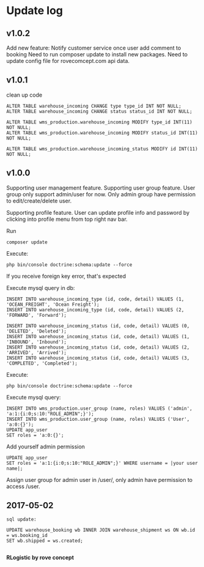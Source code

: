 Update log
=
v1.0.2
-
Add new feature: Notify customer service once user add comment to booking
Need to run composer update to install new packages.
Need to update config file for rovecomcept.com api data.

v1.0.1
-
clean up code

```
ALTER TABLE warehouse_incoming CHANGE type type_id INT NOT NULL;
ALTER TABLE warehouse_incoming CHANGE status status_id INT NOT NULL;

ALTER TABLE wms_production.warehouse_incoming MODIFY type_id INT(11) NOT NULL;
ALTER TABLE wms_production.warehouse_incoming MODIFY status_id INT(11) NOT NULL;

ALTER TABLE wms_production.warehouse_incoming_status MODIFY id INT(11) NOT NULL;

```

v1.0.0
-
Supporting user management feature.
Supporting user group feature.
User group only support admin/user for now. Only admin group have permission to edit/create/delete user.

Supporting profile feature.
User can update profile info and password by clicking into profile menu from top right nav bar.


Run
````
composer update
````

Execute:

````
php bin/console doctrine:schema:update --force
````
If you receive foreign key error, that's expected

Execute mysql query in db:
````
INSERT INTO warehouse_incoming_type (id, code, detail) VALUES (1, 'OCEAN_FREIGHT', 'Ocean Freight');
INSERT INTO warehouse_incoming_type (id, code, detail) VALUES (2, 'FORWARD', 'Forward');

INSERT INTO warehouse_incoming_status (id, code, detail) VALUES (0, 'DELETED', 'Deleted');
INSERT INTO warehouse_incoming_status (id, code, detail) VALUES (1, 'INBOUND', 'Inbound');
INSERT INTO warehouse_incoming_status (id, code, detail) VALUES (2, 'ARRIVED', 'Arrived');
INSERT INTO warehouse_incoming_status (id, code, detail) VALUES (3, 'COMPLETED', 'Completed');
````
Execute:

````
php bin/console doctrine:schema:update --force
````

Execute mysql query:
````
INSERT INTO wms_production.user_group (name, roles) VALUES ('admin', 'a:1:{i:0;s:10:"ROLE_ADMIN";}');
INSERT INTO wms_production.user_group (name, roles) VALUES ('User', 'a:0:{}');
UPDATE app_user
SET roles = 'a:0:{}';
````
Add yourself admin permission

````
UPDATE app_user
SET roles = 'a:1:{i:0;s:10:"ROLE_ADMIN";}' WHERE username = |your user name|;
````

Assign user group for admin user in /user/, only admin have permission to access /user.

2017-05-02
-
````
sql update:

UPDATE warehouse_booking wb INNER JOIN warehouse_shipment ws ON wb.id = ws.booking_id
SET wb.shipped = ws.created;


````



**RLogistic by rove concept**